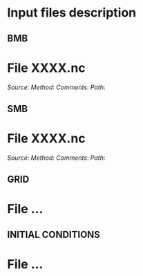 Input files description
=======================
 
BMB
---

# File XXXX.nc 
*Source*:
*Method*:
*Comments*: 
*Path*:

SMB
---

# File XXXX.nc
*Source*:
*Method*:
*Comments*: 
*Path*:

GRID
----

# File ...

INITIAL CONDITIONS
------------------

# File ...


